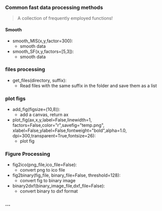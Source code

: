 ### Common fast data processing methods

> A collection of frequently employed functions!

#### Smooth

- smooth_MIS(x,y,factor=300): 
  - smooth data
- smooth_SF(x,y,factors=[5,3]): 
  - smooth data

### files processing

- get_files(directory, suffix): 
  - Read files with the same suffix in the folder and save them as a list

### plot figs

- add_fig(figsize=(10,8)): 
  - add a canvas, return ax
- plot_fig(ax,x,y,label=False,linewidth=1,
  	factors=False,color="r",savefig="temp.png",
  	xlabel=False,ylabel=False,fontweight="bold",alpha=1.0,
  	dpi=300,transparent=True,fontsize=26):
  - plot fig

### Figure Processing

- fig2ico(png_file,ico_file=False):
  - convert png to ico file
- fig2binary(fig_file, binary_file=False, threshold=128):
  - convert fig to binary image
- binary2dxf(binary_image_file,dxf_file=False):
  - convert binary to dxf format

### ...